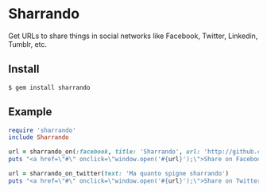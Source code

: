 Sharrando
=========
Get URLs to share things in social networks like Facebook, Twitter, Linkedin, Tumblr, etc.

Install
-------
`$ gem install sharrando`

Example
-------
```ruby
require 'sharrando'
include Sharrando

url = sharrando_on(:facebook, title: 'Sharrando', url: 'http://github.com/RoxasShadow/sharrando')
puts "<a href=\"#\" onclick=\"window.open('#{url}');\">Share on Facebook!</a>"

url = sharrando_on_twitter(text: 'Ma quanto spigne sharrando')
puts "<a href=\"#\" onclick=\"window.open('#{url}');\">Share on Twitter!</a>"
```
